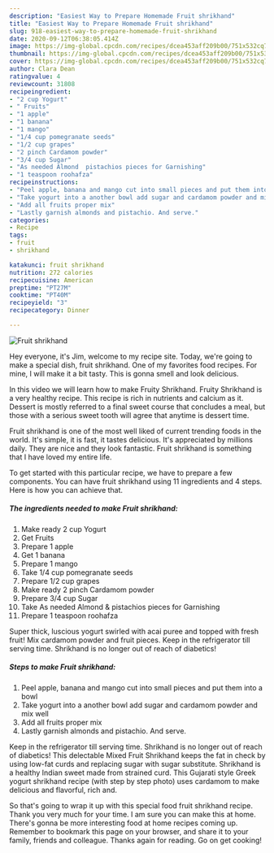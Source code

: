 ```yaml
---
description: "Easiest Way to Prepare Homemade Fruit shrikhand"
title: "Easiest Way to Prepare Homemade Fruit shrikhand"
slug: 918-easiest-way-to-prepare-homemade-fruit-shrikhand
date: 2020-09-12T06:38:05.414Z
image: https://img-global.cpcdn.com/recipes/dcea453aff209b00/751x532cq70/fruit-shrikhand-recipe-main-photo.jpg
thumbnail: https://img-global.cpcdn.com/recipes/dcea453aff209b00/751x532cq70/fruit-shrikhand-recipe-main-photo.jpg
cover: https://img-global.cpcdn.com/recipes/dcea453aff209b00/751x532cq70/fruit-shrikhand-recipe-main-photo.jpg
author: Clara Dean
ratingvalue: 4
reviewcount: 31808
recipeingredient:
- "2 cup Yogurt"
- " Fruits"
- "1 apple"
- "1 banana"
- "1 mango"
- "1/4 cup pomegranate seeds"
- "1/2 cup grapes"
- "2 pinch Cardamom powder"
- "3/4 cup Sugar"
- "As needed Almond  pistachios pieces for Garnishing"
- "1 teaspoon roohafza"
recipeinstructions:
- "Peel apple, banana and mango cut into small pieces and put them into a bowl"
- "Take yogurt into a another bowl add sugar and cardamom powder and mix well"
- "Add all fruits proper mix"
- "Lastly garnish almonds and pistachio. And serve."
categories:
- Recipe
tags:
- fruit
- shrikhand

katakunci: fruit shrikhand 
nutrition: 272 calories
recipecuisine: American
preptime: "PT27M"
cooktime: "PT40M"
recipeyield: "3"
recipecategory: Dinner

---
```



![Fruit shrikhand](https://img-global.cpcdn.com/recipes/dcea453aff209b00/751x532cq70/fruit-shrikhand-recipe-main-photo.jpg)

Hey everyone, it's Jim, welcome to my recipe site. Today, we're going to make a special dish, fruit shrikhand. One of my favorites food recipes. For mine, I will make it a bit tasty. This is gonna smell and look delicious.

In this video we will learn how to make Fruity Shrikhand. Fruity Shrikhand is a very healthy recipe. This recipe is rich in nutrients and calcium as it. Dessert is mostly referred to a final sweet course that concludes a meal, but those with a serious sweet tooth will agree that anytime is dessert time.

Fruit shrikhand is one of the most well liked of current trending foods in the world. It's simple, it is fast, it tastes delicious. It's appreciated by millions daily. They are nice and they look fantastic. Fruit shrikhand is something that I have loved my entire life.


To get started with this particular recipe, we have to prepare a few components. You can have fruit shrikhand using 11 ingredients and 4 steps. Here is how you can achieve that.

<!--inarticleads1-->

##### The ingredients needed to make Fruit shrikhand:

1. Make ready 2 cup Yogurt
1. Get  Fruits
1. Prepare 1 apple
1. Get 1 banana
1. Prepare 1 mango
1. Take 1/4 cup pomegranate seeds
1. Prepare 1/2 cup grapes
1. Make ready 2 pinch Cardamom powder
1. Prepare 3/4 cup Sugar
1. Take As needed Almond &amp; pistachios pieces for Garnishing
1. Prepare 1 teaspoon roohafza


Super thick, luscious yogurt swirled with acai puree and topped with fresh fruit! Mix cardamom powder and fruit pieces. Keep in the refrigerator till serving time. Shrikhand is no longer out of reach of diabetics! 

<!--inarticleads2-->

##### Steps to make Fruit shrikhand:

1. Peel apple, banana and mango cut into small pieces and put them into a bowl
1. Take yogurt into a another bowl add sugar and cardamom powder and mix well
1. Add all fruits proper mix
1. Lastly garnish almonds and pistachio. And serve.


Keep in the refrigerator till serving time. Shrikhand is no longer out of reach of diabetics! This delectable Mixed Fruit Shrikhand keeps the fat in check by using low-fat curds and replacing sugar with sugar substitute. Shrikhand is a healthy Indian sweet made from strained curd. This Gujarati style Greek yogurt shrikhand recipe (with step by step photo) uses cardamom to make delicious and flavorful, rich and. 

So that's going to wrap it up with this special food fruit shrikhand recipe. Thank you very much for your time. I am sure you can make this at home. There's gonna be more interesting food at home recipes coming up. Remember to bookmark this page on your browser, and share it to your family, friends and colleague. Thanks again for reading. Go on get cooking!
